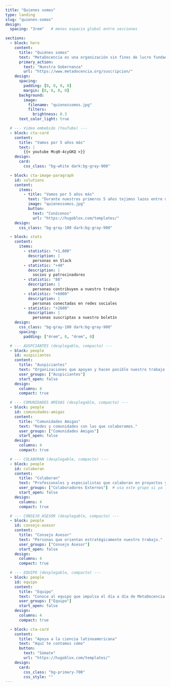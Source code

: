 ```yaml
---
title: "Quienes somos"
type: landing
slug: "quienes-somos"
design:
  spacing: "3rem"   # menos espacio global entre secciones

sections:
  - block: hero
    content:
      title: "Quiénes somos"
      text: "MetaDocencia es una organización sin fines de lucro fundada en 2020. Nuestra comunidad construye capacidades científicas locales para transformar la ciencia global. Hacemos crecer la ciencia en red, desde América Latina hacia el mundo."
      primary_action:
        text: "Nuestra Gobernanza"
        url: "https://www.metadocencia.org/suscripcion/"
    design:
      spacing:
        padding: [0, 0, 0, 0]
        margin: [0, 0, 0, 0]
      background:
        image:
          filename: "quienessomos.jpg"
          filters:
            brightness: 0.3
      text_color_light: true

  # --- Video embebido (YouTube) ---
  - block: cta-card
    content:
      title: "Vamos por 5 años más"
      text: |
        {{< youtube Mcq0-4cyGKQ >}}
    design:
      card:
        css_class: "bg-white dark:bg-gray-900"

  - block: cta-image-paragraph
    id: solutions
    content:
      items:
        - title: "Vamos por 5 años más"
          text: "Durante nuestros primeros 5 años tejimos lazos entre más de 2,000 profesionales de ciencia y técnica. Lo hicimos trabajando en equipo, de manera colectiva y colaborando con más de 40 comunidades. Gracias por estos primeros 5 años de aprendizaje, colaboración y crecimiento. ¡Vamos por 5 años más!"
          image: "quienessomos.jpg"
          button:
            text: "Conócenos"
            url: "https://hugoblox.com/templates/"
    design:
      css_class: "bg-gray-100 dark:bg-gray-900"

  - block: stats
    content:
      items:
        - statistic: "+1,000"
          description: |
            personas en Slack
        - statistic: "+40"
          description: |
            socios y patrocinadores
        - statistic: "88"
          description: |
            personas contribuyen a nuestro trabajo
        - statistic: "+6000"
          description: |
            personas conectadas en redes sociales
        - statistic: "+2600"
          description: |
            personas suscriptas a nuestro boletín
    design:
      css_class: "bg-gray-100 dark:bg-gray-900"
      spacing:
        padding: ["4rem", 0, "4rem", 0]

  # --- AUSPCIANTES (desplegable, compacto) ---
  - block: people
    id: auspiciantes
    content:
      title: "Auspiciantes"
      text: "Organizaciones que apoyan y hacen posible nuestro trabajo."
      user_groups: ["Auspiciantes"]
      start_open: false
    design:
      columns: 4
      compact: true

  # --- COMUNIDADES AMIGAS (desplegable, compacto) ---
  - block: people
    id: comunidades-amigas
    content:
      title: "Comunidades Amigas"
      text: "Redes y comunidades con las que colaboramos."
      user_groups: ["Comunidades Amigas"]
      start_open: false
    design:
      columns: 4
      compact: true

  # --- COLABORAN (desplegable, compacto) ---
  - block: people
    id: colaboran
    content:
      title: "Colaboran"
      text: "Profesionales y especialistas que colaboran en proyectos y cursos."
      user_groups: ["Colaboradores Externos"]  # usa este grupo si ya lo venías usando
      start_open: false
    design:
      columns: 4
      compact: true

  # --- CONSEJO ASESOR (desplegable, compacto) ---
  - block: people
    id: consejo-asesor
    content:
      title: "Consejo Asesor"
      text: "Personas que orientan estratégicamente nuestro trabajo."
      user_groups: ["Consejo Asesor"]
      start_open: false
    design:
      columns: 4
      compact: true

  # --- EQUIPO (desplegable, compacto) ---
  - block: people
    id: equipo
    content:
      title: "Equipo"
      text: "Conoce al equipo que impulsa el día a día de MetaDocencia."
      user_groups: ["Equipo"]
      start_open: false
    design:
      columns: 4
      compact: true

  - block: cta-card
    content:
      title: "Apoya a la ciencia latinoamericana"
      text: "Aquí te contamos cómo"
      button:
        text: "Súmate"
        url: "https://hugoblox.com/templates/"
    design:
      card:
        css_class: "bg-primary-700"
        css_style: ""
---
```

